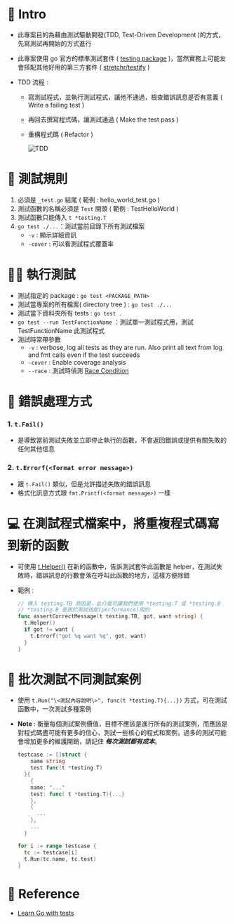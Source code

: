 # :bookmark_tabs: Intro

- 此專案目的為藉由測試驅動開發(TDD, Test-Driven Development )的方式，先寫測試再開始的方式進行
- 此專案使用 go 官方的標準測試套件 ( [testing package](https://pkg.go.dev/testing) )，當然實務上可能友會搭配其他好用的第三方套件 ( [stretchr/testify](https://github.com/stretchr/testify) )
- TDD 流程 :

  - 寫測試程式，並執行測試程式，讓他不通過，檢查錯誤訊息是否有意義 ( Write a failing test )
  - 再回去撰寫程式碼，讓測試通過 ( Make the test pass )
  - 重構程式碼 ( Refactor )

    ![TDD](https://marsner.com/wp-content/uploads/test-driven-development-TDD.png)

# :triangular_ruler: 測試規則

1. 必須是 `_test.go` 結尾 ( 範例 : hello_world_test.go )
2. 測試函數的名稱必須是 `Test` 開頭 ( 範例 : TestHelloWorld )
3. 測試函數只能傳入 `t *testing.T`
4. `go test ./...`：測試當前目錄下所有測試檔案
   - `-v` : 顯示詳細資訊
   - `-cover` : 可以看測試程式覆蓋率

# 🏃‍♂️ 執行測試
- 測試指定的 package : `go test <PACKAGE_PATH>`
- 測試當專案的所有檔案( directory tree ) : `go test ./...`
- 測試當下資料夾所有 tests : `go test .`
- `go test --run TestFunctionName` ：測試單一測試程式用，測試 TestFunctionName 此測試程式
- 測試時常帶參數
	- `-v` : verbose, log all tests as they are run. Also print all text from log and fmt calls even if the test succeeds
	- `-cover` : Enable coverage analysis
	- `--race` : 測試時偵測 [Race Condition](https://github.com/ardanlabs/gotraining/blob/f4355fce6fb0a161c7d01e39f166065085a26b6a/topics/go/concurrency/data_race/README.md)

# :bug: 錯誤處理方式

### 1. `t.Fail()`

- 是導致當前測試失敗並立即停止執行的函數，不會返回錯誤或提供有關失敗的任何其他信息

### 2. `t.Errorf(<format error message>)`

- 跟 `t.Fail()` 類似，但是允許描述失敗的錯誤訊息
- 格式化訊息方式跟 `fmt.Printf(<format message>)` 一樣

# :computer: 在測試程式檔案中，將重複程式碼寫到新的函數

- 可使用 [t.Helper()](./fundamentals/4.slice_array/README.md) 在新的函數中，告訴測試套件此函數是 helper，在測試失敗時，錯誤訊息的行數會落在呼叫此函數的地方，這樣方便除錯
- 範例 :

  ```go
  // 傳入 testing.TB 原因是，此介面可讓我們使用 *testing.T 或 *testing.B
  // *testing.B 是用於測試效能(performance)用的
  func assertCorrectMessage(t testing.TB, got, want string) {
    t.Helper()
    if got != want {
      t.Errorf("got %q want %q", got, want)
    }
  }
  ```

# :test_tube: 批次測試不同測試案例

- 使用 `t.Run("\<測試內容說明\>", func(t *testing.T){...})` 方式，可在測試函數中，一次測試多種案例
- **Note** : 衡量每個測試案例價值，目標不應該是進行所有的測試案例，而應該是對程式碼盡可能有更多的信心，測試一些核心的程式和案例，過多的測試可能會增加更多的維護開銷，請記住 ***每次測試都有成本***。

  ```go
  testcase := []struct {
      name string
      test func(t *testing.T)
    }{
      {
      name: "..."
      test: func( t *testing.T){...}
      },
      {
        ...
      },
      ...
    }

  for i := range testcase {
    tc := testcase[i]
    t.Run(tc.name, tc.test)
  }
  ```

# :link: Reference

- [Learn Go with tests](https://quii.gitbook.io/learn-go-with-tests/)
